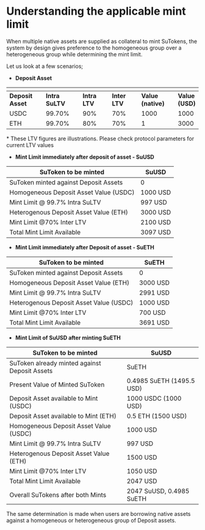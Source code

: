 # Understanding the applicable mint limit

When multiple native assets are supplied as collateral to mint SuTokens, the system by design gives preference to the homogeneous group over a heterogeneous group while determining the mint limit.

Let us look at a few scenarios;

* **Deposit Asset**



<table data-header-hidden><thead><tr><th width="150"></th><th width="150"></th><th width="150"></th><th width="150"></th><th width="150"></th><th></th></tr></thead><tbody><tr><td><strong>Deposit Asset</strong></td><td><strong>Intra SuLTV</strong></td><td><strong>Intra LTV</strong></td><td><strong>Inter LTV</strong></td><td><strong>Value (native)</strong></td><td><strong>Value (USD)</strong></td></tr><tr><td>USDC</td><td>99.70%</td><td>90%</td><td>70%</td><td>1000</td><td>1000</td></tr><tr><td>ETH</td><td>99.70%</td><td>80%</td><td>70%</td><td>1</td><td>3000</td></tr></tbody></table>

\* These LTV figures are illustrations. Please check protocol parameters for current LTV values



* **Mint Limit immediately after deposit of asset - SuUSD**

| SuToken to be minted                   | SuUSD    |
| -------------------------------------- | -------- |
| SuToken minted against Deposit Assets  | 0        |
| Homogeneous Deposit Asset Value (USDC) | 1000 USD |
| Mint Limit @ 99.7% Intra SuLTV         | 997 USD  |
| Heterogenous Deposit Asset Value (ETH) | 3000 USD |
| Mint Limit @70% Inter LTV              | 2100 USD |
| Total Mint Limit Available             | 3097 USD |

* **Mint Limit immediately after Deposit of asset - SuETH**

| SuToken to be minted                    | SuETH    |
| --------------------------------------- | -------- |
| SuToken minted against Deposit Assets   | 0        |
| Homogeneous Deposit Asset Value (ETH)   | 3000 USD |
| Mint Limit @ 99.7% Intra SuLTV          | 2991 USD |
| Heterogenous Deposit Asset Value (USDC) | 1000 USD |
| Mint Limit @70% Inter LTV               | 700 USD  |
| Total Mint Limit Available              | 3691 USD |

* **Mint Limit of SuUSD after minting SuETH**

| SuToken to be minted                          | SuUSD                     |
| --------------------------------------------- | ------------------------- |
| SuToken already minted against Deposit Assets | SuETH                     |
| Present Value of Minted SuToken               | 0.4985 SuETH (1495.5 USD) |
| Deposit Asset available to Mint (USDC)        | 1000 USDC (1000 USD)      |
| Deposit Asset available to Mint (ETH)         | 0.5 ETH (1500 USD)        |
| Homogeneous Deposit Asset Value (USDC)        | 1000 USD                  |
| Mint Limit @ 99.7% Intra SuLTV                | 997 USD                   |
| Heterogenous Deposit Asset Value (ETH)        | 1500 USD                  |
| Mint Limit @70% Inter LTV                     | 1050 USD                  |
| Total Mint Limit Available                    | 2047 USD                  |
| Overall SuTokens after both Mints             | 2047 SuUSD, 0.4985 SuETH  |

The same determination is made when users are borrowing native assets against a homogeneous or heterogeneous group of Deposit assets.
